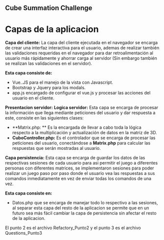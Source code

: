 Cube Summation Challenge
------------------------


Capas de la aplicacion
=======

**Capa del cliente:**
La capa del cliente ejecutada en el navegador se encarga de crear una interfaz interactiva para el usuario, ademas de realizar también las validaciones requeridas en el navegador para dar retroalimentación al usuario más rápidamente y ahorrar carga al servidor (Sin embargo también se realizan las validaciones en el servidor).

**Esta capa consiste de:**

 - Vue..JS para el manejo de la vista con Javascript.
 - Bootstrap y Jquery para los modals.
 - app.js encargado de configurar el vue.js y procesar las acciones del usuario en el cliente.

**Presentacion servidor:**
 **Logica servidor:**
 Esta capa se encarga de procesar la información que llega mediante peticiones del usuario y dar respuesta a este, consiste en las siguientes clases:

 - **Matrix.php: ** Es la encargada de llevar a cabo toda la lógica respecto a la multiplicación y actualización de datos en la matriz de 3D.
 - **CuboController.php:** Es el controlador que se encarga de procesar las peticiones del usuario, conectándose a **Matrix.php** para calcular las respuestas que serán mostradas al usuario.

**Capa persistencia:**
Esta capa se encarga de guardar los datos de las respectivas sesiones de cada usuario para asi permitir el juego a diferentes personas con diferentes matrices, se implementaron sesiones para poder realizar un juego paso por paso donde el usuario vea las respuestas a sus comandos inmediatamente en vez de enviar todas los comandos de una vez.

**Esta capa consiste en:**

 - Datos.php que se encarga de manejar todo lo respectivo a las sesiones, al separar esta capa del resto de la aplicacion se permite que en un futuro sea más fácil cambiar la capa de persistencia sin afectar el resto de la aplicacion.




El punto 2 es el archivo Refactory_Punto2 y el punto 3 es el archivo Questions_Punto3
